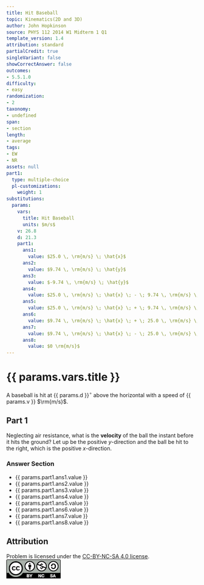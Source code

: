 ```yaml
---
title: Hit Baseball
topic: Kinematics(2D and 3D)
author: John Hopkinson
source: PHYS 112 2014 W1 Midterm 1 Q1
template_version: 1.4
attribution: standard
partialCredit: true
singleVariant: false
showCorrectAnswer: false
outcomes:
- 5.5.1.0
difficulty:
- easy
randomization:
- 2
taxonomy:
- undefined
span:
- section
length:
- average
tags:
- EW
- NR
assets: null
part1:
  type: multiple-choice
  pl-customizations:
    weight: 1
substitutions:
  params:
    vars:
      title: Hit Baseball
      units: $m/s$
    v: 26.8
    d: 21.3
    part1:
      ans1:
        value: $25.0 \, \rm{m/s} \; \hat{x}$
      ans2:
        value: $9.74 \, \rm{m/s} \; \hat{y}$
      ans3:
        value: $-9.74 \, \rm{m/s} \; \hat{y}$
      ans4:
        value: $25.0 \, \rm{m/s} \; \hat{x} \; - \; 9.74 \, \rm{m/s} \; \hat{y}$
      ans5:
        value: $25.0 \, \rm{m/s} \; \hat{x} \; + \; 9.74 \, \rm{m/s} \; \hat{y}$
      ans6:
        value: $9.74 \, \rm{m/s} \; \hat{x} \; + \; 25.0 \, \rm{m/s} \; \hat{y}$
      ans7:
        value: $9.74 \, \rm{m/s} \; \hat{x} \; - \; 25.0 \, \rm{m/s} \; \hat{y}$
      ans8:
        value: $0 \rm{m/s}$
---
```

# {{ params.vars.title }}
A baseball is hit at {{ params.d }}$^\circ$ above the horizontal with a speed of {{ params.v }} $\rm{m/s}$.

## Part 1

Neglecting air resistance, what is the **velocity** of the ball the instant before it hits the ground? Let up be the positive $y$-direction and the ball be hit to the right, which is the positive $x$-direction.

### Answer Section

- {{ params.part1.ans1.value }}
- {{ params.part1.ans2.value }}
- {{ params.part1.ans3.value }}
- {{ params.part1.ans4.value }}
- {{ params.part1.ans5.value }}
- {{ params.part1.ans6.value }}
- {{ params.part1.ans7.value }}
- {{ params.part1.ans8.value }}

## Attribution

Problem is licensed under the [CC-BY-NC-SA 4.0 license](https://creativecommons.org/licenses/by-nc-sa/4.0/).<br> ![The Creative Commons 4.0 license requiring attribution-BY, non-commercial-NC, and share-alike-SA license.](https://raw.githubusercontent.com/firasm/bits/master/by-nc-sa.png)